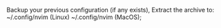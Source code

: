 Backup your previous configuration (if any exists), Extract the archive to: ~/.config/nvim (Linux) ~/.config/nvim (MacOS);
